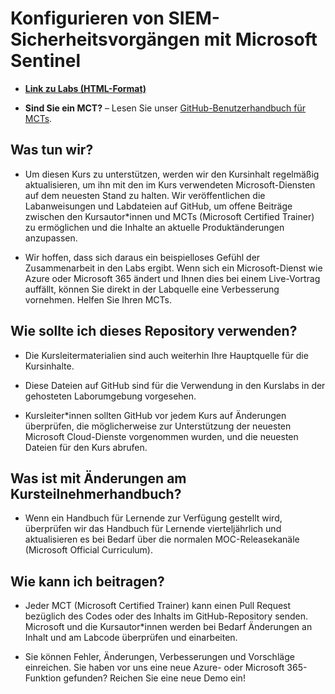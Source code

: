 # Konfigurieren von SIEM-Sicherheitsvorgängen mit Microsoft Sentinel

- **[Link zu Labs (HTML-Format)]( https://microsoftlearning.github.io/configure-siem-security-operations-using-microsoft-sentinel/)**

- **Sind Sie ein MCT?** – Lesen Sie unser [GitHub-Benutzerhandbuch für MCTs](https://microsoftlearning.github.io/MCT-User-Guide/).

## Was tun wir?

- Um diesen Kurs zu unterstützen, werden wir den Kursinhalt regelmäßig aktualisieren, um ihn mit den im Kurs verwendeten Microsoft-Diensten auf dem neuesten Stand zu halten. Wir veröffentlichen die Labanweisungen und Labdateien auf GitHub, um offene Beiträge zwischen den Kursautor*innen und MCTs (Microsoft Certified Trainer) zu ermöglichen und die Inhalte an aktuelle Produktänderungen anzupassen.

- Wir hoffen, dass sich daraus ein beispielloses Gefühl der Zusammenarbeit in den Labs ergibt. Wenn sich ein Microsoft-Dienst wie Azure oder Microsoft 365 ändert und Ihnen dies bei einem Live-Vortrag auffällt, können Sie direkt in der Labquelle eine Verbesserung vornehmen. Helfen Sie Ihren MCTs.

## Wie sollte ich dieses Repository verwenden?

- Die Kursleitermaterialien sind auch weiterhin Ihre Hauptquelle für die Kursinhalte.

- Diese Dateien auf GitHub sind für die Verwendung in den Kurslabs in der gehosteten Laborumgebung vorgesehen.

- Kursleiter*innen sollten GitHub vor jedem Kurs auf Änderungen überprüfen, die möglicherweise zur Unterstützung der neuesten Microsoft Cloud-Dienste vorgenommen wurden, und die neuesten Dateien für den Kurs abrufen.

## Was ist mit Änderungen am Kursteilnehmerhandbuch?

- Wenn ein Handbuch für Lernende zur Verfügung gestellt wird, überprüfen wir das Handbuch für Lernende vierteljährlich und aktualisieren es bei Bedarf über die normalen MOC-Releasekanäle (Microsoft Official Curriculum).

## Wie kann ich beitragen?

- Jeder MCT (Microsoft Certified Trainer) kann einen Pull Request bezüglich des Codes oder des Inhalts im GitHub-Repository senden. Microsoft und die Kursautor*innen werden bei Bedarf Änderungen an Inhalt und am Labcode überprüfen und einarbeiten.

- Sie können Fehler, Änderungen, Verbesserungen und Vorschläge einreichen. Sie haben vor uns eine neue Azure- oder Microsoft 365-Funktion gefunden? Reichen Sie eine neue Demo ein!
